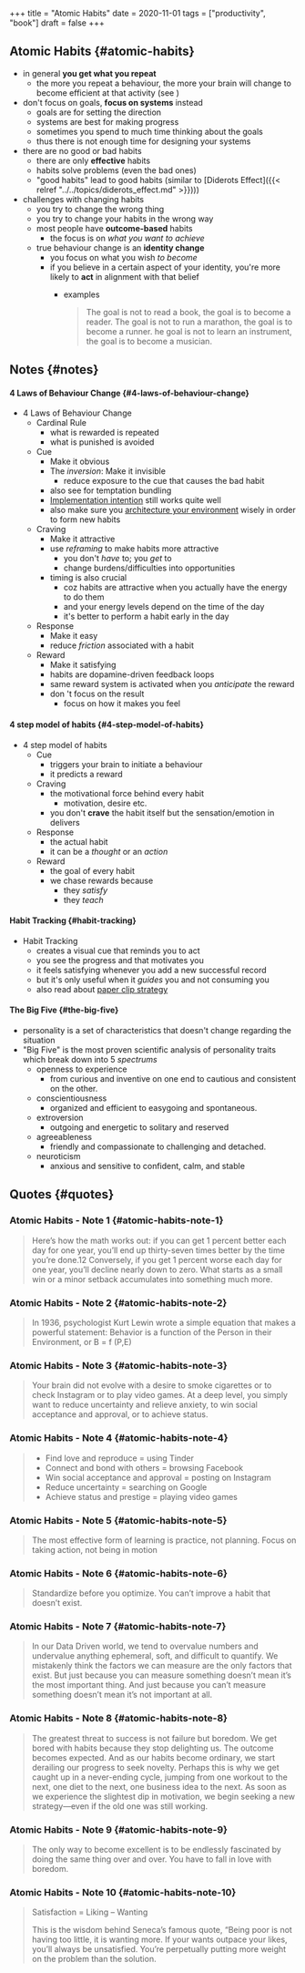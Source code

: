 +++
title = "Atomic Habits"
date = 2020-11-01
tags = ["productivity", "book"]
draft = false
+++

## Atomic Habits {#atomic-habits}

-   in general **you get what you repeat**
    -   the more you repeat a behaviour, the more your brain will change to become efficient at that activity (see )
-   don't focus on goals, **focus on systems** instead
    -   goals are for setting the direction
    -   systems are best for making progress
    -   sometimes you spend to much time thinking about the goals
    -   thus there is not enough time for designing your systems
-   there are no good or bad habits
    -   there are only **effective** habits
    -   habits solve problems (even the bad ones)
    -   "good habits" lead to good habits (similar to [Diderots Effect]({{< relref "../../topics/diderots_effect.md" >}})))
-   challenges with changing habits
    -   you try to change the wrong thing
    -   you try to change your habits in the wrong way
    -   most people have **outcome-based** habits
        -   the focus is on _what you want to achieve_
    -   true behaviour change is an **identity change**
        -   you focus on what you wish _to become_
        -   if you believe in a certain aspect of your identity, you're more likely to **act** in alignment with that belief
            -   examples

                > The goal is not to read a book, the goal is to become a reader. The goal is not to run a marathon, the goal is to become a runner. he goal is not to learn an instrument, the goal is to become a musician.


## Notes {#notes}


#### 4 Laws of Behaviour Change {#4-laws-of-behaviour-change}

-   4 Laws of Behaviour Change
    -   Cardinal Rule
        -   what is rewarded is repeated
        -   what is punished is avoided
    -   Cue
        -   Make it obvious
        -   The _inversion_: Make it invisible
            -   reduce exposure to the cue that causes the bad habit
        -   also see for temptation bundling
        -   [Implementation intention](https://jamesclear.com/implementation-intentions) still works quite well
        -   also make sure you [architecture your environment](https://jamesclear.com/choice-architecture) wisely in order to form new habits
    -   Craving
        -   Make it attractive
        -   use _reframing_ to make habits more attractive
            -   you don't _have_ to; you _get_ to
            -   change burdens/difficulties into opportunities
        -   timing is also crucial
            -   coz habits are attractive when you actually have the energy to do them
            -   and your energy levels depend on the time of the day
            -   it's better to perform a habit early in the day
    -   Response
        -   Make it easy
        -   reduce _friction_ associated with a habit
    -   Reward
        -   Make it satisfying
        -   habits are dopamine-driven feedback loops
        -   same reward system is activated when you _anticipate_ the reward
        -   don 't focus on the result
            -   focus on how it makes you feel


#### 4 step model of habits {#4-step-model-of-habits}

-   4 step model of habits
    -   Cue
        -   triggers your brain to initiate a behaviour
        -   it predicts a reward
    -   Craving
        -   the motivational force behind every habit
            -   motivation, desire etc.
        -   you don't **crave** the habit itself but the sensation/emotion in delivers
    -   Response
        -   the actual habit
        -   it can be a _thought_ or an _action_
    -   Reward
        -   the goal of every habit
        -   we chase rewards because
            -   they _satisfy_
            -   they _teach_


#### Habit Tracking {#habit-tracking}

-   Habit Tracking
    -   creates a visual cue that reminds you to act
    -   you see the progress and that motivates you
    -   it feels satisfying whenever you add a new successful record
    -   but it's only useful when it _guides_ you and not consuming you
    -   also read about [paper clip strategy](https://jamesclear.com/paper-clips)


#### The Big Five {#the-big-five}

-   personality is a set of characteristics that doesn't change regarding the situation
-   "Big Five" is the most proven scientific analysis of personality traits which break down into 5 _spectrums_
    -   openness to experience
        -   from curious and inventive on one end to cautious and consistent on the other.
    -   conscientiousness
        -   organized and efficient to easygoing and spontaneous.
    -   extroversion
        -   outgoing and energetic to solitary and reserved
    -   agreeableness
        -   friendly and compassionate to challenging and detached.
    -   neuroticism
        -   anxious and sensitive to confident, calm, and stable


## Quotes {#quotes}


### Atomic Habits - Note 1 {#atomic-habits-note-1}

> Here’s how the math works out: if you can get 1 percent better each day for one
> year, you’ll end up thirty-seven times better by the time you’re done.12
> Conversely, if you get 1 percent worse each day for one year, you’ll decline
> nearly down to zero. What starts as a small win or a minor setback accumulates
> into something much more.


### Atomic Habits - Note 2 {#atomic-habits-note-2}

> In 1936, psychologist Kurt Lewin wrote a simple equation that makes a powerful
> statement: Behavior is a function of the Person in their Environment, or B = f
> (P,E)


### Atomic Habits - Note 3 {#atomic-habits-note-3}

> Your brain did not evolve with a desire to smoke cigarettes or to check
> Instagram or to play video games. At a deep level, you simply want to reduce
> uncertainty and relieve anxiety, to win social acceptance and approval, or to
> achieve status.


### Atomic Habits - Note 4 {#atomic-habits-note-4}

> -   Find love and reproduce = using Tinder
> -   Connect and bond with others = browsing Facebook
> -   Win social acceptance and approval = posting on Instagram
> -   Reduce uncertainty = searching on Google
> -   Achieve status and prestige = playing video games


### Atomic Habits - Note 5 {#atomic-habits-note-5}

> The most effective form of learning is practice, not planning. Focus on taking
> action, not being in motion


### Atomic Habits - Note 6 {#atomic-habits-note-6}

> Standardize before you optimize. You can’t improve a habit that doesn’t exist.


### Atomic Habits - Note 7 {#atomic-habits-note-7}

> In our Data Driven world, we tend to overvalue numbers and undervalue anything
> ephemeral, soft, and difficult to quantify. We mistakenly think the factors we
> can measure are the only factors that exist. But just because you can measure
> something doesn’t mean it’s the most important thing. And just because you can’t
> measure something doesn’t mean it’s not important at all.


### Atomic Habits - Note 8 {#atomic-habits-note-8}

> The greatest threat to success is not failure but boredom. We get bored with
> habits because they stop delighting us. The outcome becomes expected. And as our
> habits become ordinary, we start derailing our progress to seek novelty. Perhaps
> this is why we get caught up in a never-ending cycle, jumping from one workout
> to the next, one diet to the next, one business idea to the next. As soon as we
> experience the slightest dip in motivation, we begin seeking a new strategy—even
> if the old one was still working.


### Atomic Habits - Note 9 {#atomic-habits-note-9}

> The only way to become excellent is to be endlessly fascinated by doing the same
> thing over and over. You have to fall in love with boredom.


### Atomic Habits - Note 10 {#atomic-habits-note-10}

> Satisfaction = Liking – Wanting
>
> This is the wisdom behind Seneca’s famous quote, “Being poor is not having too little, it is wanting more. If your wants outpace your likes, you’ll always be unsatisfied. You’re perpetually putting more weight on the problem than the solution.
